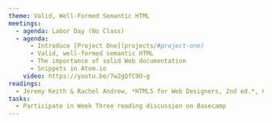 ```yaml
---
theme: Valid, Well-Formed Semantic HTML
meetings:
  - agenda: Labor Day (No Class)
  - agenda:
      - Introduce [Project One](projects/#project-one)
      - Valid, well-formed semantic HTML
      - The importance of solid Web documentation
      - Snippets in Atom.io
    video: https://youtu.be/7w2gQfC9O-g
readings:
  - Jeremy Keith & Rachel Andrew, *HTML5 for Web Designers, 2nd ed.*, Chapters&nbsp;5-6
tasks:
  - Participate in Week Three reading discussion on Basecamp
---
```

